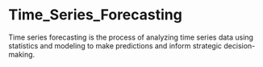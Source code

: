 # Time_Series_Forecasting
Time series forecasting is the process of analyzing time series data using statistics and modeling to make predictions and inform strategic decision-making.

